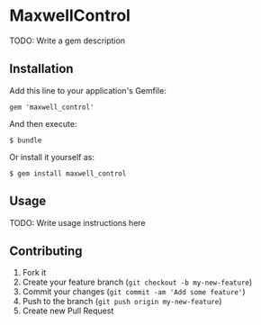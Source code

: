 # MaxwellControl

TODO: Write a gem description

## Installation

Add this line to your application's Gemfile:

    gem 'maxwell_control'

And then execute:

    $ bundle

Or install it yourself as:

    $ gem install maxwell_control

## Usage

TODO: Write usage instructions here

## Contributing

1. Fork it
2. Create your feature branch (`git checkout -b my-new-feature`)
3. Commit your changes (`git commit -am 'Add some feature'`)
4. Push to the branch (`git push origin my-new-feature`)
5. Create new Pull Request

